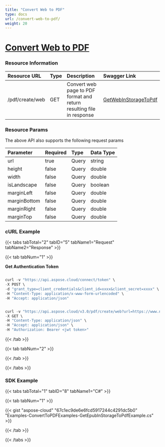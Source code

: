 ```yaml
---
title: "Convert Web to PDF"
type: docs
url: /convert-web-to-pdf/
weight: 20
---
```


# <ins>**Convert Web to PDF**

### **Resource Information**
|**Resource URL**|**Type**|**Description**|**Swagger Link**|
| :- | :- | :- | :- |
|/pdf/create/web|GET|Convert web page to PDF format and return resulting file in response|[GetWebInStorageToPdf](https://apireference.aspose.cloud/pdf/#!/Convert/GetWebInStorageToPdf)|
### **Resource Params**
The above API also supports the following request params

|**Parameter**|**Required**|**Type**|**Data Type**|
| :- | :- | :- | :- |
|url|true|Query|string|
|height|false|Query|double|
|width|false|Query|double|
|isLandscape|false|Query|boolean|
|marginLeft|false|Query|double|
|marginBottom|false|Query|double|
|marginRight|false|Query|double|
|marginTop|false|Query|double|

### **cURL Example**
{{< tabs tabTotal="2" tabID="5" tabName1="Request" tabName2="Response" >}}

{{< tab tabNum="1" >}}

**Get Authentication Token**

```java

curl -v "https://api.aspose.cloud/connect/token" \
-X POST \
-d "grant_type=client_credentials&client_id=xxxx&client_secret=xxxx" \
-H "Content-Type: application/x-www-form-urlencoded" \
-H "Accept: application/json"

```

```java

curl -v "https://api.aspose.cloud/v3.0/pdf/create/web?url=https://www.nord.no/en/about/rules-regulations" \
-X GET \
-H "Content-Type: application/json" \
-H "Accept: application/json" \
-H "Authorization: Bearer <jwt token>"

```

{{< /tab >}}

{{< tab tabNum="2" >}}


{{< /tab >}}

{{< /tabs >}}
### **SDK Example**
{{< tabs tabTotal="1" tabID="8" tabName1="C#" >}}

{{< tab tabNum="1" >}}

{{< gist "aspose-cloud" "67c1ec9de6e6fcd5917244c4291dc5b0" "Examples-ConvertToPDFExamples-GetEpubInStorageToPdfExample.cs" >}}

{{< /tab >}}

{{< /tabs >}}